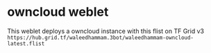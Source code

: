 # owncloud weblet

This weblet deploys a owncloud instance with this flist on TF Grid v3
`https://hub.grid.tf/waleedhammam.3bot/waleedhammam-owncloud-latest.flist`

